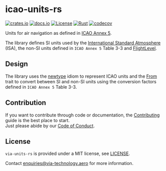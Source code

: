 # icao-units-rs

[![crates.io](https://img.shields.io/crates/v/icao-units.svg)](https://crates.io/crates/icao-units)
[![docs.io](https://docs.rs/icao-units/badge.svg)](https://docs.rs/icao-units/)
[![License](https://img.shields.io/badge/License-MIT-blue)](https://opensource.org/license/mit/)
[![Rust](https://github.com/kenba/icao-units-rs/actions/workflows/rust.yml/badge.svg)](https://github.com/kenba/icao-units-rs/actions)
[![codecov](https://codecov.io/gh/kenba/icao-units-rs/graph/badge.svg?token=6DTOY9Y4BT)](https://codecov.io/gh/kenba/icao-units-rs)

Units for air navigation as defined in [ICAO Annex 5](https://store.icao.int/en/annex-5-units-of-measurement-to-be-used-in-the-air-and-ground-services).

The library defines SI units used by the [International Standard Atmosphere](https://en.wikipedia.org/wiki/International_Standard_Atmosphere) (ISA), the non-SI units defined in
 `ICAO Annex 5` Table 3-3 and [FlightLevel](https://en.wikipedia.org/wiki/Flight_level).

## Design

The library uses the [newtype](https://rust-unofficial.github.io/patterns/patterns/behavioural/newtype.html) idiom to represent ICAO units and the [From](https://doc.rust-lang.org/std/convert/trait.From.html) trait to convert between SI and non-SI units using
the conversion factors defined in `ICAO Annex 5` Table 3-3.

## Contribution

If you want to contribute through code or documentation, the [Contributing](CONTRIBUTING.md) guide is the best place to start.  
Just please abide by our [Code of Conduct](CODE_OF_CONDUCT.md).

## License

`via-units-rs` is provided under a MIT license, see [LICENSE](LICENSE).

Contact <enquiries@via-technology.aero> for more information.
